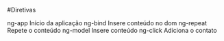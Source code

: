 #Diretivas

  ng-app
    Início da aplicação
  ng-bind
    Insere conteúdo no dom
  ng-repeat
    Repete o conteúdo
  ng-model
    Insere conteúdo
  ng-click
    Adiciona o contato
